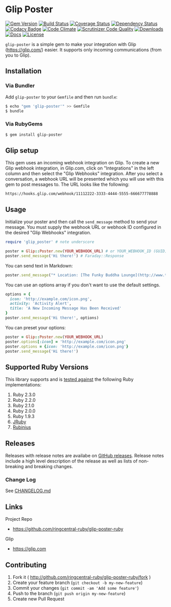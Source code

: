 Glip Poster
===========

[![Gem Version][gem-version-svg]][gem-version-link]
[![Build Status][build-status-svg]][build-status-link]
[![Coverage Status][coverage-status-svg]][coverage-status-link]
[![Dependency Status][dependency-status-svg]][dependency-status-link]
[![Codacy Badge][codacy-svg]][codacy-link]
[![Code Climate][codeclimate-status-svg]][codeclimate-status-link]
[![Scrutinizer Code Quality][scrutinizer-status-svg]][scrutinizer-status-link]
[![Downloads][downloads-svg]][downloads-link]
[![Docs][docs-rubydoc-svg]][docs-rubydoc-link]
[![License][license-svg]][license-link]

`glip-poster` is a simple gem to make your integration with Glip (https://glip.com/) easier. It supports only incoming communications (from you to Glip).

## Installation

### Via Bundler

Add `glip-poster` to your `Gemfile` and then run `bundle`:

```sh
$ echo "gem 'glip-poster'" >> Gemfile
$ bundle
```

### Via RubyGems

```sh
$ gem install glip-poster
```

## Glip setup

This gem uses an incoming webhook integration on Glip. To create a new Glip webhook integration, in Glip.com, click on "Integrations" in the left column and then select the "Glip Webhooks" integration. After you select a conversation, a webhook URL will be presented which you will use with this gem to post messages to. The URL looks like the following:

```http
https://hooks.glip.com/webhook/11112222-3333-4444-5555-666677778888
```

## Usage

Initialize your poster and then call the `send_message` method to send your message. You must supply the webhook URL or webhook ID configured in the desired "Glip Webhooks" integration.

```ruby
require 'glip_poster' # note underscore

poster = Glip::Poster.new(YOUR_WEBHOOK_URL) # or YOUR_WEBHOOK_ID (GUID)
poster.send_message('Hi there!') # Faraday::Response
```

You can send text in Markdown:

```ruby
poster.send_message("* Location: [The Funky Buddha Lounge](http://www.thefunkybuddha.com)\n*Beer Advocate Rating: [99](http://tinyurl.com/psf4uzq)")
```

You can use an options array if you don't want to use the default settings.

```ruby
options = {
  icon: 'http://example.com/icon.png',
  activity: 'Activity Alert',
  title: 'A New Incoming Message Has Been Received'
}
poster.send_message('Hi there!', options)
```

You can preset your options:

```ruby
poster = Glip::Poster.new(YOUR_WEBHOOK_URL)
poster.options[:icon] = 'http://example.com/icon.png'
poster.options = {icon: 'http://example.com/icon.png'}
poster.send_message('Hi there!')
```

## Supported Ruby Versions

This library supports and is [tested against](https://travis-ci.org/ringcentral-ruby/glip-poster-ruby) the following Ruby implementations:

1. Ruby 2.3.0
2. Ruby 2.2.0
3. Ruby 2.1.0
4. Ruby 2.0.0
5. Ruby 1.9.3
6. [JRuby](http://jruby.org/)
7. [Rubinius](http://rubinius.com/)

## Releases

Releases with release notes are availabe on [GitHub releases](https://github.com/ringcentral-ruby/glip-poster-ruby/releases). Release notes include a high level description of the release as well as lists of non-breaking and breaking changes.

### Change Log

See [CHANGELOG.md](CHANGELOG.md)

## Links

Project Repo

* https://github.com/ringcentral-ruby/glip-poster-ruby

Glip

* https://glip.com

## Contributing

1. Fork it ( http://github.com/ringcentral-ruby/glip-poster-ruby/fork )
2. Create your feature branch (`git checkout -b my-new-feature`)
3. Commit your changes (`git commit -am 'Add some feature'`)
4. Push to the branch (`git push origin my-new-feature`)
5. Create new Pull Request

 [gem-version-svg]: https://badge.fury.io/rb/glip-poster.svg
 [gem-version-link]: http://badge.fury.io/rb/glip-poster
 [downloads-svg]: http://ruby-gem-downloads-badge.herokuapp.com/glip-poster
 [downloads-link]: https://rubygems.org/gems/glip-poster
 [build-status-svg]: https://api.travis-ci.org/ringcentral-ruby/glip-poster-ruby.svg?branch=master
 [build-status-link]: https://travis-ci.org/ringcentral-ruby/glip-poster-ruby
 [coverage-status-svg]: https://coveralls.io/repos/ringcentral-ruby/glip-poster-ruby/badge.svg?branch=master
 [coverage-status-link]: https://coveralls.io/r/ringcentral-ruby/glip-poster-ruby?branch=master
 [dependency-status-svg]: https://gemnasium.com/ringcentral-ruby/glip-poster-ruby.svg
 [dependency-status-link]: https://gemnasium.com/ringcentral-ruby/glip-poster-ruby
 [codacy-svg]: https://api.codacy.com/project/badge/Grade/900bbe3a676c4b60955cea6245055339
 [codacy-link]: https://www.codacy.com/app/ringcentral-ruby/glip-poster-ruby
 [codeclimate-status-svg]: https://codeclimate.com/github/ringcentral-ruby/glip-poster-ruby/badges/gpa.svg
 [codeclimate-status-link]: https://codeclimate.com/github/ringcentral-ruby/glip-poster-ruby
 [scrutinizer-status-svg]: https://scrutinizer-ci.com/g/ringcentral-ruby/glip-poster-ruby/badges/quality-score.png?b=master
 [scrutinizer-status-link]: https://scrutinizer-ci.com/g/ringcentral-ruby/glip-poster-ruby/?branch=master
 [docs-rubydoc-svg]: https://img.shields.io/badge/docs-rubydoc-blue.svg
 [docs-rubydoc-link]: http://www.rubydoc.info/gems/glip-poster/
 [license-svg]: https://img.shields.io/badge/license-MIT-blue.svg
 [license-link]: https://github.com/ringcentral-ruby/glip-poster-ruby/blob/master/LICENSE.txt
